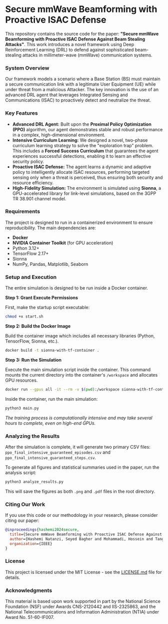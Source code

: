 # Secure mmWave Beamforming with Proactive ISAC Defense

This repository contains the source code for the paper: **"Secure mmWave Beamforming with Proactive ISAC Defense Against Beam Stealing Attacks"**. This work introduces a novel framework using Deep Reinforcement Learning (DRL) to defend against sophisticated beam-stealing attacks in millimeter-wave (mmWave) communication systems.

### **System Overview**

Our framework models a scenario where a Base Station (BS) must maintain a secure communication link with a legitimate User Equipment (UE) while under threat from a malicious Attacker. The key innovation is the use of an advanced DRL agent that leverages Integrated Sensing and Communications (ISAC) to proactively detect and neutralize the threat.

### **Key Features**

* **Advanced DRL Agent:** Built upon the **Proximal Policy Optimization (PPO)** algorithm, our agent demonstrates stable and robust performance in a complex, high-dimensional environment.
* **Intensive Curriculum Learning:** We designed a novel, two-phase curriculum learning strategy to solve the "exploration trap" problem. This includes a **Forced Success Curriculum** that guarantees the agent experiences successful detections, enabling it to learn an effective security policy.
* **Proactive ISAC Defense:** The agent learns a dynamic and adaptive policy to intelligently allocate ISAC resources, performing targeted sensing only when a threat is perceived, thus ensuring both security and resource efficiency.
* **High-Fidelity Simulation:** The environment is simulated using **Sionna**, a GPU-accelerated library for link-level simulations, based on the 3GPP TR 38.901 channel model.

### **Requirements**

The project is designed to run in a containerized environment to ensure reproducibility. The main dependencies are:

* **Docker**
* **NVIDIA Container Toolkit** (for GPU acceleration)
* Python 3.12+
* TensorFlow 2.17+
* Sionna 
* NumPy, Pandas, Matplotlib, Seaborn

### **Setup and Execution**

The entire simulation is designed to be run inside a Docker container.

**Step 1: Grant Execute Permissions**

First, make the startup script executable:
```bash
chmod +x start.sh
```

**Step 2: Build the Docker Image**

Build the container image which includes all necessary libraries (Python, TensorFlow, Sionna, etc.).
```bash
docker build -t sionna-with-tf-container .
```

**Step 3: Run the Simulation**

Execute the main simulation script inside the container. This command mounts the current directory into the container's `/workspace` and allocates GPU resources.
```bash
docker run --gpus all -it --rm -v $(pwd):/workspace sionna-with-tf-container
```

Inside the container, run the main simulation:
```bash
python3 main.py
```

*The training process is computationally intensive and may take several hours to complete, even on high-end GPUs.*

### **Analyzing the Results**

After the simulation is complete, it will generate two primary CSV files: `ppo_final_intensive_guaranteed_episodes.csv` and `ppo_final_intensive_guaranteed_steps.csv`.

To generate all figures and statistical summaries used in the paper, run the analysis script:
```bash
python3 analyze_results.py
```

This will save the figures as both `.png` and `.pdf` files in the root directory.

### **Citing Our Work**

If you use this code or our methodology in your research, please consider citing our paper:

```bibtex
@inproceedings{hashemi2024secure,
  title={Secure mmWave Beamforming with Proactive ISAC Defense Against Beam Stealing Attacks},
  author={Hashemi Natanzi, Seyed Bagher and Mohammadi, Hossein and Tang, Bo and Marojevic, Vuk},
  organization={IEEE}
}
```

### **License**

This project is licensed under the MIT License - see the [LICENSE.md](LICENSE.md) file for details.

### **Acknowledgments**

This material is based upon work supported in part by the National Science Foundation (NSF) under Awards CNS-2120442 and IIS-2325863, and the National Telecommunications and Information Administration (NTIA) under Award No. 51-60-IF007.
